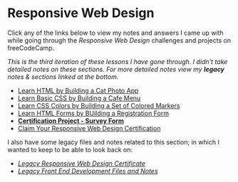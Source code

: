 # Responsive Web Design

Click any of the links below to view my notes and answers I came up with while going through the _Responsive Web Design_ challenges and projects on freeCodeCamp.

*This is the third iteration of these lessons I have gone through. I didn't take detailed notes on these sections. For more detailed notes view my **legacy** notes & sections linked at the bottom.*

- [Learn HTML by Building a Cat Photo App](./1.%20Learn%20HTML%20by%20Building%20a%20Cat%20Photo%20App.md#learn-html-by-building-a-cat-photo-app)
- [Learn Basic CSS by Building a Cafe Menu](./2.%20Learn%20Basic%20CSS%20by%20Building%20a%20Cafe%20Menu.md#learn-basic-css-by-building-a-cafe-menu)
- [Learn CSS Colors by Building a Set of Colored Markers](./3.%20Learn%20CSS%20Colors%20by%20Building%20a%20Set%20of%20Colored%20markers.md#learn-css-colors-by-building-a-set-of-colored-markers)
- [Learn HTML Forms by BUilding a Registration Form](./4.%20Learn%20HTML%20Forms%20by%20Building%20a%20Registration%20Form.md#learn-html-forms-by-building-a-registration-form)
- **[Certification Project - Survey Form](5.%20Certification%20Project%20-%20Survey%20Form.md#survey-form)**
- [Claim Your Responsive Web Design Certification]()

I also have some legacy files and notes related to this section; in which I wanted to keep to be able to look back on:

- _[Legacy Responsive Web Design Certificate](./Legacy%20Responsive%20Web%20Design#legacy-responsive-web-design#legacy-responsive-web-design)_
- _[Legacy Front End Development Files and Notes](./Legacy%20Front%20End%20Development%20Files%20and%20Notes/cat-photo-app#cat-photo-app)_
